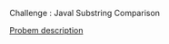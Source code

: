 Challenge : Javal Substring Comparison

<a href = "https://www.hackerrank.com/challenges/java-string-compare/problem">Probem description</a>
